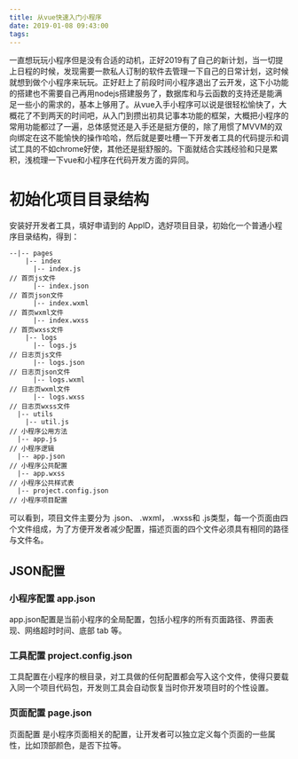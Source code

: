 ```yaml
---
title: 从vue快速入门小程序
date: 2019-01-08 09:43:00
tags:
---
```


一直想玩玩小程序但是没有合适的动机，正好2019有了自己的新计划，当一切提上日程的时候，发现需要一款私人订制的软件去管理一下自己的日常计划，这时候就想到做个小程序来玩玩。正好赶上了前段时间小程序退出了云开发，这下小功能的搭建也不需要自己再用nodejs搭建服务了，数据库和与云函数的支持还是能满足一些小的需求的，基本上够用了。从vue入手小程序可以说是很轻松愉快了，大概花了不到两天的时间吧，从入门到攒出初具记事本功能的框架，大概把小程序的常用功能都过了一遍，总体感觉还是入手还是挺方便的，除了用惯了MVVM的双向绑定在这不能愉快的操作哈哈，然后就是要吐槽一下开发者工具的代码提示和调试工具的不如chrome好使，其他还是挺舒服的。下面就结合实践经验和只是累积，浅梳理一下vue和小程序在代码开发方面的异同。

# 初始化项目目录结构

安装好开发者工具，填好申请到的 AppID，选好项目目录，初始化一个普通小程序目录结构，得到：

```text
--|-- pages
    |-- index
      |-- index.js  
// 首页js文件
      |-- index.json  
// 首页json文件
      |-- index.wxml  
// 首页wxml文件
      |-- index.wxss  
// 首页wxss文件
    |-- logs
      |-- logs.js  
// 日志页js文件
      |-- logs.json  
// 日志页json文件
      |-- logs.wxml  
// 日志页wxml文件
      |-- logs.wxss  
// 日志页wxss文件
  |-- utils
    |-- util.js  
// 小程序公用方法
  |-- app.js  
// 小程序逻辑
  |-- app.json  
// 小程序公共配置
  |-- app.wxss  
// 小程序公共样式表
  |-- project.config.json  
// 小程序项目配置
```

可以看到，项目文件主要分为 .json、 .wxml， .wxss和 .js类型，每一个页面由四个文件组成，为了方便开发者减少配置，描述页面的四个文件必须具有相同的路径与文件名。

## JSON配置
### 小程序配置 app.json
app.json配置是当前小程序的全局配置，包括小程序的所有页面路径、界面表现、网络超时时间、底部 tab 等。
### 工具配置 project.config.json
工具配置在小程序的根目录，对工具做的任何配置都会写入这个文件，使得只要载入同一个项目代码包，开发则工具会自动恢复当时你开发项目时的个性设置。
### 页面配置 page.json
页面配置 是小程序页面相关的配置，让开发者可以独立定义每个页面的一些属性，比如顶部颜色，是否下拉等。

